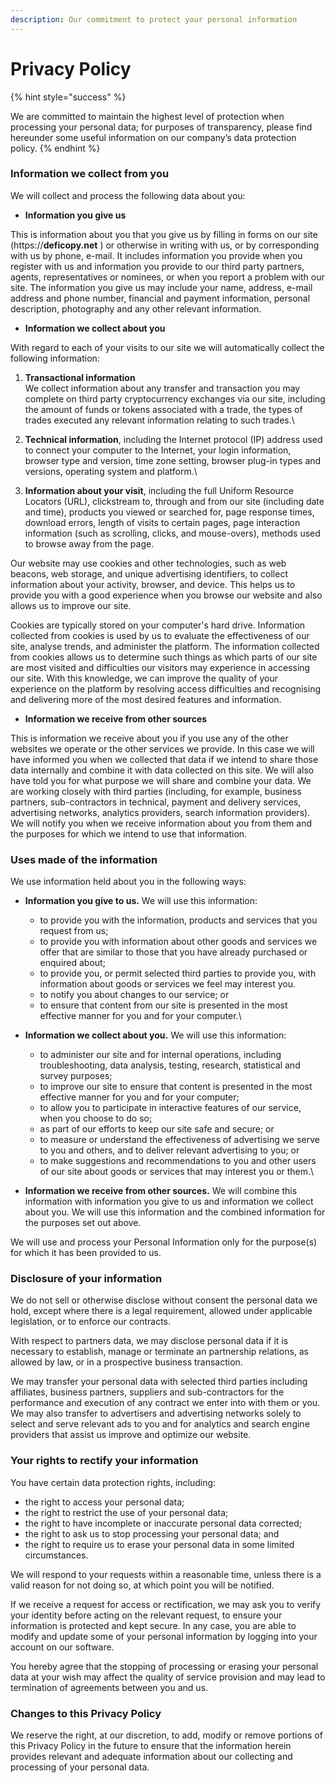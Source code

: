 ```yaml
---
description: Our commitment to protect your personal information
---
```


# Privacy Policy

{% hint style="success" %}


We are committed to maintain the highest level of protection when processing your personal data; for purposes of transparency, please find hereunder some useful information on our company’s data protection policy.
{% endhint %}

### **Information we collect from you**

We will collect and process the following data about you:

* **Information you give us**

This is information about you that you give us by filling in forms on our site (https://**deficopy.net** ) or otherwise in writing with us, or by corresponding with us by phone, e-mail. It includes information you provide when you register with us and information you provide to our third party partners, agents, representatives or nominees, or when you report a problem with our site. The information you give us may include your name, address, e-mail address and phone number, financial and payment information, personal description, photography and any other relevant information.



* **Information we collect about you**

With regard to each of your visits to our site we will automatically collect the following information:

1. **Transactional information**\
   We collect information about any transfer and transaction you may complete on third party cryptocurrency exchanges via our site, including the amount of funds or tokens associated with a trade, the types of trades executed any relevant information relating to such trades.\

2. **Technical information**, including the Internet protocol (IP) address used to connect your computer to the Internet, your login information, browser type and version, time zone setting, browser plug-in types and versions, operating system and platform.\

3. **Information about your visit**, including the full Uniform Resource Locators (URL), clickstream to, through and from our site (including date and time), products you viewed or searched for, page response times, download errors, length of visits to certain pages, page interaction information (such as scrolling, clicks, and mouse-overs), methods used to browse away from the page.

Our website may use cookies and other technologies, such as web beacons, web storage, and unique advertising identifiers, to collect information about your activity, browser, and device. This helps us to provide you with a good experience when you browse our website and also allows us to improve our site.

Cookies are typically stored on your computer's hard drive. Information collected from cookies is used by us to evaluate the effectiveness of our site, analyse trends, and administer the platform. The information collected from cookies allows us to determine such things as which parts of our site are most visited and difficulties our visitors may experience in accessing our site. With this knowledge, we can improve the quality of your experience on the platform by resolving access difficulties and recognising and delivering more of the most desired features and information.



* **Information we receive from other sources**

This is information we receive about you if you use any of the other websites we operate or the other services we provide. In this case we will have informed you when we collected that data if we intend to share those data internally and combine it with data collected on this site. We will also have told you for what purpose we will share and combine your data. We are working closely with third parties (including, for example, business partners, sub-contractors in technical, payment and delivery services, advertising networks, analytics providers, search information providers). We will notify you when we receive information about you from them and the purposes for which we intend to use that information.

### Uses made of the information

&#x20;We use information held about you in the following ways:

* **Information you give to us.** We will use this information:
  * to provide you with the information, products and services that you request from us;
  * to provide you with information about other goods and services we offer that are similar to those that you have already purchased or enquired about;
  * to provide you, or permit selected third parties to provide you, with information about goods or services we feel may interest you.
  * to notify you about changes to our service; or
  * to ensure that content from our site is presented in the most effective manner for you and for your computer.\

* **Information we collect about you.** We will use this information:
  * to administer our site and for internal operations, including troubleshooting, data analysis, testing, research, statistical and survey purposes;
  * to improve our site to ensure that content is presented in the most effective manner for you and for your computer;
  * to allow you to participate in interactive features of our service, when you choose to do so;
  * as part of our efforts to keep our site safe and secure; or
  * to measure or understand the effectiveness of advertising we serve to you and others, and to deliver relevant advertising to you; or
  * to make suggestions and recommendations to you and other users of our site about goods or services that may interest you or them.\

* **Information we receive from other sources.** We will combine this information with information you give to us and information we collect about you. We will use this information and the combined information for the purposes set out above.

We will use and process your Personal Information only for the purpose(s) for which it has been provided to us.

### Disclosure of your information

We do not sell or otherwise disclose without consent the personal data we hold, except where there is a legal requirement, allowed under applicable legislation, or to enforce our contracts.

With respect to partners data, we may disclose personal data if it is necessary to establish, manage or terminate an partnership relations, as allowed by law, or in a prospective business transaction.

We may transfer your personal data with selected third parties including affiliates, business partners, suppliers and sub-contractors for the performance and execution of any contract we enter into with them or you. We may also transfer to advertisers and advertising networks solely to select and serve relevant ads to you and for analytics and search engine providers that assist us improve and optimize our website.

### **Your rights to rectify your information**

You have certain data protection rights, including:

* the right to access your personal data;
* the right to restrict the use of your personal data;
* the right to have incomplete or inaccurate personal data corrected;
* the right to ask us to stop processing your personal data; and
* the right to require us to erase your personal data in some limited circumstances.

We will respond to your requests within a reasonable time, unless there is a valid reason for not doing so, at which point you will be notified.

If we receive a request for access or rectification, we may ask you to verify your identity before acting on the relevant request, to ensure your information is protected and kept secure. In any case, you are able to modify and update some of your personal information by logging into your account on our software.

You hereby agree that the stopping of processing or erasing your personal data at your wish may affect the quality of service provision and may lead to termination of agreements between you and us.

### Changes to this Privacy Policy

We reserve the right, at our discretion, to add, modify or remove portions of this Privacy Policy in the future to ensure that the information herein provides relevant and adequate information about our collecting and processing of your personal data.
